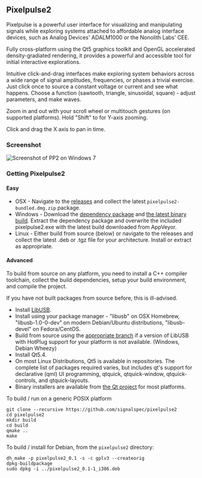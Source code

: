 ## Pixelpulse2

Pixelpulse is a powerful user interface for visualizing and manipulating signals while exploring systems attached to affordable analog interface devices, such as Analog Devices' ADALM1000 or the Nonolith Labs' CEE.

Fully cross-platform using the Qt5 graphics toolkit and OpenGL accelerated density-gradiated rendering, it provides a powerful and accessible tool for initial interactive explorations.

Intuitive click-and-drag interfaces make exploring system behaviors across a wide range of signal amplitudes, frequencies, or phases a trivial exercise. Just click once to source a constant voltage or current and see what happens. Choose a function (sawtooth, triangle, sinusoidal, square) - adjust parameters, and make waves.

Zoom in and out  with your scroll wheel or multitouch gestures (on supported platforms). Hold "Shift" to for Y-axis zooming.

Click and drag the X axis to pan in time.

### Screenshot

![Screenshot of PP2 on Windows 7](http://itdaniher.com/static/pp2_win7.png "Pixelpulse on Windows 7")

### Getting Pixelpulse2

#### Easy

* OSX - Navigate to the [releases](https://github.com/analogdevicesinc/pixelpulse2/releases) and collect the latest `pixelpulse2-bundled.dmg.zip` package.
* Windows - Download the [dependency package](https:/kevinmehall.net/tmp/pixelpulse2_r3.zip) and [the latest binary build](https://ci.appveyor.com/project/analogdevicesinc/pixelpulse2/build/artifacts). Extract the dependency package and overwrite the included pixelpulse2.exe with the latest build downloaded from AppVeyor.
* Linux - Either build from source (below) or navigate to the releases and collect the latest .deb or .tgz file for your architecture. Install or extract as appropriate.

#### Advanced

To build from source on any platform, you need to install a C++ compiler toolchain, collect the build dependencies, setup your build environment, and compile the project.

If you have not built packages from source before, this is ill-advised.

* Install [LibUSB](http://libusb.info/).
 * Install using your package manager - "libusb" on OSX Homebrew, "libusb-1.0-0-dev" on modern Debian/Ubuntu distributions, "libusb-devel" on Fedora/CentOS.
 * Build from source using the [appropriate branch](https://github.com/kevinmehall/libusb/tree/hp) if a version of LibUSB with HotPlug support for your platform is not available. (Windows, Debian Wheezy)
* Install Qt5.4.
 * On most Linux Distributions, Qt5 is available in repositories. The complete list of packages required varies, but includes qt's support for declarative (qml) UI programming, qtquick, qtquick-window, qtquick-controls, and qtquick-layouts.
 * Binary installers are available from [the Qt project](http://qtmirror.ics.com/pub/qtproject/development_releases/qt/5.4/5.4.0-rc/) for most platforms.

To build / run on a generic POSIX platform

    git clone --recursive https://github.com/signalspec/pixelpulse2
    cd pixelpulse2
    mkdir build
    cd build
    qmake ..
    make

To build / install for Debian, from the `pixelpulse2` directory:

    dh_make -p pixelpulse2_0.1 -s -c gplv3 --createorig
    dpkg-buildpackage
    sudo dpkg -i ../pixelpulse2_0.1-1_i386.deb


